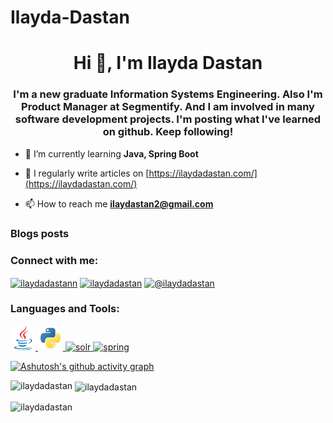 # Ilayda-Dastan
<h1 align="center">Hi 👋, I'm Ilayda Dastan</h1>
<h3 align="center">I'm a new graduate Information Systems Engineering. Also I'm Product Manager at Segmentify. And I am involved in many software development projects. I'm posting what I've learned on github. Keep following!</h3>

- 🌱 I’m currently learning **Java, Spring Boot**

- 📝 I regularly write articles on [https://ilaydadastan.com/](https://ilaydadastan.com/)

- 📫 How to reach me **ilaydastan2@gmail.com**

### Blogs posts
<!-- BLOG-POST-LIST:START -->
<!-- BLOG-POST-LIST:END -->

<h3 align="left">Connect with me:</h3>
<p align="left">
<a href="https://twitter.com/ilaydadastann" target="blank"><img align="center" src="https://raw.githubusercontent.com/rahuldkjain/github-profile-readme-generator/master/src/images/icons/Social/twitter.svg" alt="ilaydadastann" height="30" width="40" /></a>
<a href="https://linkedin.com/in/ilaydadastan" target="blank"><img align="center" src="https://raw.githubusercontent.com/rahuldkjain/github-profile-readme-generator/master/src/images/icons/Social/linked-in-alt.svg" alt="ilaydadastan" height="30" width="40" /></a>
<a href="https://medium.com/@ilaydadastan" target="blank"><img align="center" src="https://raw.githubusercontent.com/rahuldkjain/github-profile-readme-generator/master/src/images/icons/Social/medium.svg" alt="@ilaydadastan" height="30" width="40" /></a>
</p>

<h3 align="left">Languages and Tools:</h3>

<p align="left"> <a href="https://www.java.com" target="_blank" rel="noreferrer"> <img src="https://raw.githubusercontent.com/devicons/devicon/master/icons/java/java-original.svg" alt="java" width="40" height="40"/> </a> <a href="https://www.python.org" target="_blank" rel="noreferrer"> <img src="https://raw.githubusercontent.com/devicons/devicon/master/icons/python/python-original.svg" alt="python" width="40" height="40"/> </a> <a href="https://lucene.apache.org/solr/" target="_blank" rel="noreferrer"> <img src="https://www.vectorlogo.zone/logos/apache_solr/apache_solr-icon.svg" alt="solr" width="40" height="40"/> </a> <a href="https://spring.io/" target="_blank" rel="noreferrer"> <img src="https://www.vectorlogo.zone/logos/springio/springio-icon.svg" alt="spring" width="40" height="40"/> </a> </p>

[![Ashutosh's github activity graph](https://activity-graph.herokuapp.com/graph?username=ilaydadastan&bg_color=cecff8&color=9e4c98&line=9e4c98&point=403d3d&area=true&hide_border=true)](https://github.com/ashutosh00710/github-readme-activity-graph)

<p><img align="left" src="https://github-readme-stats.vercel.app/api/top-langs?username=ilaydadastan&show_icons=true&locale=en&layout=compact" alt="ilaydadastan" /></p>

<p>&nbsp;<img align="center" src="https://github-readme-stats.vercel.app/api?username=ilaydadastan&show_icons=true&locale=en" alt="ilaydadastan" /></p>

<p><img align="center" src="https://github-readme-streak-stats.herokuapp.com/?user=ilaydadastan&" alt="ilaydadastan" /></p>
